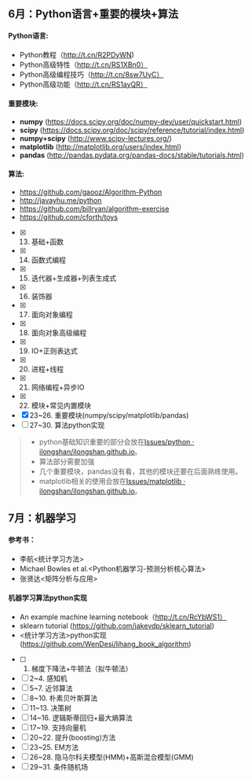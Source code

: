 ## 6月：Python语言+重要的模块+算法

#### Python语言:
* Python教程（http://t.cn/R2PDyWN)
* Python高级特性（http://t.cn/RS1XBn0）
* Python高级编程技巧（http://t.cn/8sw7UyC）
* Python高级功能（http://t.cn/RS1ayQR）

#### 重要模块:
* **numpy**        (https://docs.scipy.org/doc/numpy-dev/user/quickstart.html)
* **scipy**        (https://docs.scipy.org/doc/scipy/reference/tutorial/index.html)
* **numpy+scipy**  (http://www.scipy-lectures.org/)
* **matplotlib**   (http://matplotlib.org/users/index.html)
* **pandas**       (http://pandas.pydata.org/pandas-docs/stable/tutorials.html)

#### 算法:
* https://github.com/gaooz/Algorithm-Python
* http://javayhu.me/python
* https://github.com/billryan/algorithm-exercise
* https://github.com/cforth/toys


- [X] 13. 基础+函数
- [X] 14. 函数式编程
- [X] 15. 迭代器+生成器+列表生成式
- [X] 16. 装饰器
- [X] 17. 面向对象编程
- [X] 18. 面向对象高级编程
- [X] 19. IO+正则表达式
- [X] 20. 进程+线程
- [X] 21. 网络编程+异步IO
- [X] 22. 模块+常见内置模块
- [X] 23\~26. 重要模块(numpy/scipy/matplotlib/pandas)
- [ ] 27\~30. 算法python实现

> - python基础知识重要的部分会放在[Issues/python · ilongshan/ilongshan.github.io](https://github.com/ilongshan/ilongshan.github.io/issues?q=is%3Aopen+is%3Aissue+label%3Apython)。  
> - 算法部分需要加强  
> - 几个重要模块，pandas没有看，其他的模块还要在后面熟练使用。  
> - matplotlib相关的使用会放在[Issues/matplotlib · ilongshan/ilongshan.github.io](https://github.com/ilongshan/ilongshan.github.io/issues?q=is%3Aopen+is%3Aissue+label%3Amatplotlib)。

## 7月：机器学习

#### 参考书：
* 李航<统计学习方法>
* Michael Bowles et al.<Python机器学习-预测分析核心算法>
* 张贤达<矩阵分析与应用>

#### 机器学习算法python实现
* An example machine learning notebook（http://t.cn/RcYbWS1）
* sklearn tutorial (https://github.com/jakevdp/sklearn_tutorial)
* <统计学习方法>python实现 (https://github.com/WenDesi/lihang_book_algorithm)


- [ ] 1. 梯度下降法+牛顿法（拟牛顿法）
- [ ] 2\~4. 感知机
- [ ] 5\~7. 近邻算法
- [ ] 8\~10. 朴素贝叶斯算法
- [ ] 11\~13. 决策树
- [ ] 14\~16. 逻辑斯蒂回归+最大熵算法
- [ ] 17\~19. 支持向量机
- [ ] 20\~22. 提升(boosting)方法
- [ ] 23\~25. EM方法
- [ ] 26\~28. 隐马尔科夫模型(HMM)+高斯混合模型(GMM)
- [ ] 29\~31. 条件随机场
